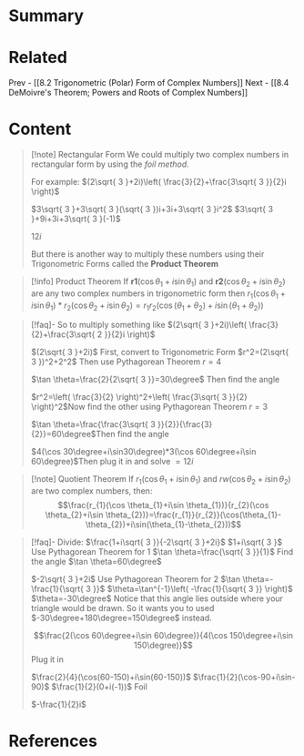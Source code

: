 # Summary
# Related
Prev - [[8.2 Trigonometric (Polar) Form of Complex Numbers]]
Next - [[8.4 DeMoivre's Theorem; Powers and Roots of Complex Numbers]]
# Content

>[!note] Rectangular Form
>We could multiply two complex numbers in rectangular form by using the _foil method_.
>
>For example: $(2\sqrt{ 3 }+2i)\left( \frac{3}{2}+\frac{3\sqrt{ 3 }}{2}i \right)$
>
>$3\sqrt{ 3 }+3\sqrt{ 3 }(\sqrt{ 3 })i+3i+3\sqrt{ 3 }i^2$
>$3\sqrt{ 3 }+9i+3i+3\sqrt{ 3 }(-1)$
>
>$12i$
>
>But there is another way to multiply these numbers using their Trigonometric Forms called the __Product Theorem__

>[!info] Product Theorem
>If __r1__($\cos \theta_{1}+i\sin \theta_{1}$) and __r2__($\cos \theta_{2}+i\sin \theta_{2}$) are any two complex numbers in trigonometric form then $r_{1}(\cos \theta_{1}+i\sin \theta_{1})*r_{2}(\cos \theta_{2}+i\sin \theta_{2})=r_{1}r_{2}(\cos(\theta_{1}+\theta_{2})+i\sin(\theta_{1}+\theta_{2}))$

>[!faq]- So to multiply something like $(2\sqrt{ 3 }+2i)\left( \frac{3}{2}+\frac{3\sqrt{ 2 }}{2}i \right)$
>
>$(2\sqrt{ 3 }+2i)$ First, convert to Trigonometric Form
>$r^2=(2\sqrt{ 3 })^2+2^2$ Then use Pythagorean Theorem
>$r=4$
>
>$\tan \theta=\frac{2}{2\sqrt{ 3 }}=30\degree$ Then find the angle
>
>$r^2=\left( \frac{3}{2} \right)^2+\left( \frac{3\sqrt{ 3 }}{2} \right)^2$Now find the other using Pythagorean Theorem
>$r=3$
>
>$\tan \theta=\frac{\frac{3\sqrt{ 3 }}{2}}{\frac{3}{2}}=60\degree$Then find the angle
>
>$4(\cos 30\degree+i\sin30\degree)*3(\cos 60\degree+i\sin 60\degree)$Then plug it in and solve
>$=12i$

>[!note] Quotient Theorem
>If $r_{1}(\cos \theta_{1}+i\sin \theta_{1})$ and $rw(\cos \theta_{2}+i\sin \theta_{2})$ are two complex numbers, then:
>$$\frac{r_{1}(\cos \theta_{1}+i\sin \theta_{1})}{r_{2}(\cos \theta_{2}+i\sin \theta_{2})}=\frac{r_{1}}{r_{2}}(\cos(\theta_{1}-\theta_{2})+i\sin(\theta_{1}-\theta_{2}))$$

>[!faq]- Divide: $\frac{1+i\sqrt{ 3 }}{-2\sqrt{ 3 }+2i}$
>$1+i\sqrt{ 3 }$ Use Pythagorean Theorem for 1
>$\tan \theta=\frac{\sqrt{ 3 }}{1}$ Find the angle
>$\tan \theta=60\degree$
>
>$-2\sqrt{ 3 }+2i$ Use Pythagorean Theorem for 2
>$\tan \theta=-\frac{1}{\sqrt{ 3 }}$
>$\theta=\tan^{-1}\left( -\frac{1}{\sqrt{ 3 }} \right)$
>$\theta=-30\degree$
>Notice that this angle lies outside where your triangle would be drawn. So it wants you to used $-30\degree+180\degree=150\degree$ instead.
>
>$$\frac{2(\cos 60\degree+i\sin 60\degree)}{4(\cos 150\degree+i\sin 150\degree)}$$Plug it in
>
>$\frac{2}{4}(\cos(60-150)+i\sin(60-150))$
>$\frac{1}{2}(\cos-90+i\sin-90)$
>$\frac{1}{2}(0+i(-1))$ Foil
>
>$-\frac{1}{2}i$

# References